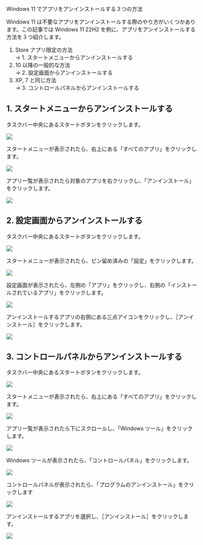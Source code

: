  Windows 11 でアプリをアンインストールする３つの方法
 
Windows 11 は不要なアプリをアンインストールする際のやり方がいくつかあります。この記事では Windows 11 22H2 を例に、アプリをアンインストールする方法を３つ紹介します。
   
1. Store アプリ限定の方法<BR> -> 1. スタートメニューからアンインストールする
2. 10 以降の一般的な方法<BR> -> 2. 設定画面からアンインストールする
3. XP, 7 と同じ方法<BR> -> 3. コントロールパネルからアンインストールする

## 1. スタートメニューからアンインストールする

タスクバー中央にあるスタートボタンをクリックします。

![](13.png)

スタートメニューが表示されたら、右上にある「すべてのアプリ」をクリックします。

![](21.png)

アプリ一覧が表示されたら対象のアプリを右クリックし、「アンインストール」をクリックします。

![](23.png)


## 2. 設定画面からアンインストールする

タスクバー中央にあるスタートボタンをクリックします。

![](13.png)

スタートメニューが表示されたら、ピン留め済みの「設定」をクリックします。

![](21.png)

設定画面が表示されたら、左側の「アプリ」をクリックし、右側の「インストールされているアプリ」をクリックします。

![](37.png)

アンインストールするアプリの右側にある三点アイコンをクリックし、［アンインストール］をクリックします。

![](39.png)

## 3. コントロールパネルからアンインストールする

タスクバー中央にあるスタートボタンをクリックします。

![](13.png)

スタートメニューが表示されたら、右上にある「すべてのアプリ」をクリックします。

![](21.png)

アプリ一覧が表示されたら下にスクロールし、「Windows ツール」をクリックします。

![](61.png)

Windows ツールが表示されたら、「コントロールパネル」をクリックします。

![](25.png)

コントロールパネルが表示されたら、「プログラムのアンインストール」をクリックします

![](63.png)

アンインストールするアプリを選択し、［アンインストール］をクリックします。

![](49.png)

<!-- 参考；3通りあるWindows 11のアプリアンインストール方法
    https://pc.watch.impress.co.jp/docs/column/win11tec/1403026.html -->